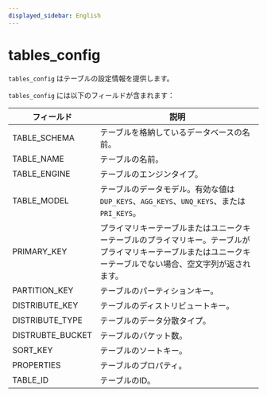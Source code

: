 ```yaml
---
displayed_sidebar: English
---
```


# tables_config

`tables_config` はテーブルの設定情報を提供します。

`tables_config` には以下のフィールドが含まれます：

| **フィールド**   | **説明**                                                      |
| ---------------- | ------------------------------------------------------------ |
| TABLE_SCHEMA     | テーブルを格納しているデータベースの名前。                  |
| TABLE_NAME       | テーブルの名前。                                           |
| TABLE_ENGINE     | テーブルのエンジンタイプ。                                    |
| TABLE_MODEL      | テーブルのデータモデル。有効な値は `DUP_KEYS`、`AGG_KEYS`、`UNQ_KEYS`、または `PRI_KEYS`。 |
| PRIMARY_KEY      | プライマリキーテーブルまたはユニークキーテーブルのプライマリキー。テーブルがプライマリキーテーブルまたはユニークキーテーブルでない場合、空文字列が返されます。 |
| PARTITION_KEY    | テーブルのパーティションキー。                       |
| DISTRIBUTE_KEY   | テーブルのディストリビュートキー。                          |
| DISTRIBUTE_TYPE  | テーブルのデータ分散タイプ。                   |
| DISTRUBTE_BUCKET | テーブルのバケット数。                              |
| SORT_KEY         | テーブルのソートキー。                                      |
| PROPERTIES       | テーブルのプロパティ。                                     |
| TABLE_ID         | テーブルのID。                                             |

